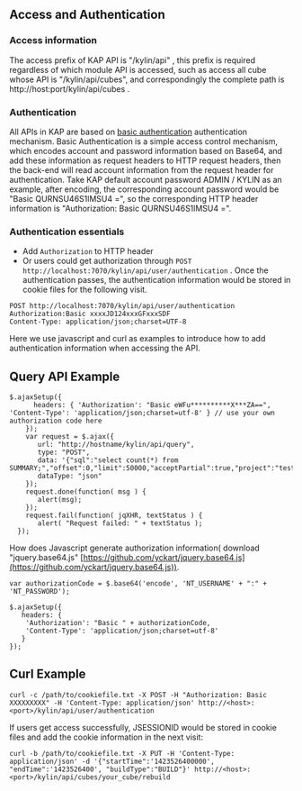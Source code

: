 ## Access and Authentication

### Access information
The access prefix of KAP API is "/kylin/api" , this prefix is required regardless of which module API is accessed,  such as access all cube whose API is "/kylin/api/cubes", and correspondingly the complete path is http://host:port/kylin/api/cubes .


### Authentication
All APIs in KAP are based on [basic authentication](http://en.wikipedia.org/wiki/Basic_access_authentication) authentication mechanism. Basic Authentication is a simple access control mechanism, which encodes account and password information based on Base64, and add these information as request headers to HTTP request headers, then the back-end will read account information from the request header for authentication. Take KAP default account password ADMIN / KYLIN as an example, after encoding, the corresponding account password would be "Basic QURNSU46S1lMSU4 =", so the corresponding HTTP header information is "Authorization: Basic QURNSU46S1lMSU4 =". 

### Authentication essentials
* Add `Authorization` to HTTP header
* Or users could get authorization through `POST http://localhost:7070/kylin/api/user/authentication` . Once the authentication passes, the authentication information would be stored in cookie files for the following visit. 

```
POST http://localhost:7070/kylin/api/user/authentication 
Authorization:Basic xxxxJD124xxxGFxxxSDF
Content-Type: application/json;charset=UTF-8
```

Here we use javascript and curl as examples to introduce how to add authentication information when accessing the API. 

## Query API Example
```
$.ajaxSetup({
      headers: { 'Authorization': "Basic eWFu**********X***ZA==", 'Content-Type': 'application/json;charset=utf-8' } // use your own authorization code here
    });
    var request = $.ajax({
       url: "http://hostname/kylin/api/query",
       type: "POST",
       data: '{"sql":"select count(*) from SUMMARY;","offset":0,"limit":50000,"acceptPartial":true,"project":"test"}',
       dataType: "json"
    });
    request.done(function( msg ) {
       alert(msg);
    }); 
    request.fail(function( jqXHR, textStatus ) {
       alert( "Request failed: " + textStatus );
  });
```

How does Javascript generate authorization information( download "jquery.base64.js" [https://github.com/yckart/jquery.base64.js](https://github.com/yckart/jquery.base64.js)).

```
var authorizationCode = $.base64('encode', 'NT_USERNAME' + ":" + 'NT_PASSWORD');
 
$.ajaxSetup({
   headers: { 
    'Authorization': "Basic " + authorizationCode, 
    'Content-Type': 'application/json;charset=utf-8' 
   }
});
```


## Curl Example

```
curl -c /path/to/cookiefile.txt -X POST -H "Authorization: Basic XXXXXXXXX" -H 'Content-Type: application/json' http://<host>:<port>/kylin/api/user/authentication
```

If users get access successfully, JSESSIONID would be stored in cookie files and add the cookie information in the next visit:

```
curl -b /path/to/cookiefile.txt -X PUT -H 'Content-Type: application/json' -d '{"startTime":'1423526400000', "endTime":'1423526400', "buildType":"BUILD"}' http://<host>:<port>/kylin/api/cubes/your_cube/rebuild
```

